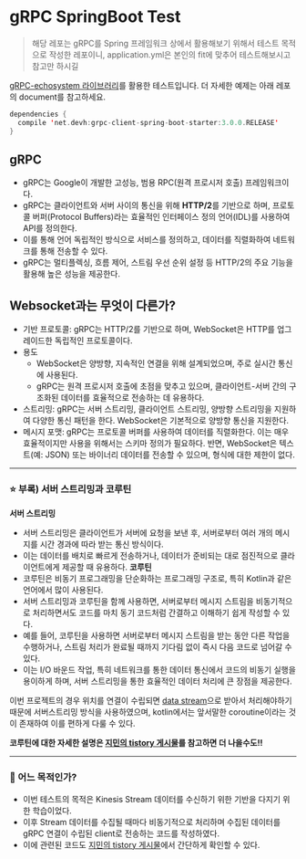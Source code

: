# gRPC SpringBoot Test
> 해당 레포는 gRPC를 Spring 프레임워크 상에서 활용해보기 위해서 테스트 목적으로 작성한 레포이니,
>  application.yml은 본인의 fit에 맞추어 테스트해보시고 참고만 하시길

[gRPC-echosystem 라이브러리](https://github.com/grpc-ecosystem/grpc-spring)를 활용한 테스트입니다.
더 자세한 예제는 아래 레포의 document를 참고하세요.

```kotlin
dependencies {
  compile 'net.devh:grpc-client-spring-boot-starter:3.0.0.RELEASE'
}
```

## gRPC
- gRPC는 Google이 개발한 고성능, 범용 RPC(원격 프로시저 호출) 프레임워크이다.
- gRPC는 클라이언트와 서버 사이의 통신을 위해 **HTTP/2**를 기반으로 하며, 프로토콜 버퍼(Protocol Buffers)라는 효율적인 인터페이스 정의 언어(IDL)를 사용하여 API를 정의한다.
- 이를 통해 언어 독립적인 방식으로 서비스를 정의하고, 데이터를 직렬화하여 네트워크를 통해 전송할 수 있다.
- gRPC는 멀티플렉싱, 흐름 제어, 스트림 우선 순위 설정 등 HTTP/2의 주요 기능을 활용해 높은 성능을 제공한다.

## Websocket과는 무엇이 다른가?
- 기반 프로토콜: gRPC는 HTTP/2를 기반으로 하며, WebSocket은 HTTP를 업그레이드한 독립적인 프로토콜이다.
- 용도
  - WebSocket은 양방향, 지속적인 연결을 위해 설계되었으며, 주로 실시간 통신에 사용된다.
  - gRPC는 원격 프로시저 호출에 초점을 맞추고 있으며, 클라이언트-서버 간의 구조화된 데이터를 효율적으로 전송하는 데 유용하다.
- 스트리밍: gRPC는 서버 스트리밍, 클라이언트 스트리밍, 양방향 스트리밍을 지원하여 다양한 통신 패턴을 한다. WebSocket은 기본적으로 양방향 통신을 지원한다.
- 메시지 포맷: gRPC는 프로토콜 버퍼를 사용하여 데이터를 직렬화한다. 이는 매우 효율적이지만 사용을 위해서는 스키마 정의가 필요하다. 반면, WebSocket은 텍스트(예: JSON) 또는 바이너리 데이터를 전송할 수 있으며, 형식에 대한 제한이 없다.

***

### ⭐️ 부록) 서버 스트리밍과 코루틴
**서버 스트리밍**
- 서버 스트리밍은 클라이언트가 서버에 요청을 보낸 후, 서버로부터 여러 개의 메시지를 시간 경과에 따라 받는 통신 방식이다.
- 이는 데이터를 배치로 빠르게 전송하거나, 데이터가 준비되는 대로 점진적으로 클라이언트에게 제공할 때 유용하다.
**코루틴**
- 코루틴은 비동기 프로그래밍을 단순화하는 프로그래밍 구조로, 특히 Kotlin과 같은 언어에서 많이 사용된다.
- 서버 스트리밍과 코루틴을 함께 사용하면, 서버로부터 메시지 스트림을 비동기적으로 처리하면서도 코드를 마치 동기 코드처럼 간결하고 이해하기 쉽게 작성할 수 있다.
- 예를 들어, 코루틴을 사용하면 서버로부터 메시지 스트림을 받는 동안 다른 작업을 수행하거나, 스트림 처리가 완료될 때까지 기다림 없이 즉시 다음 코드로 넘어갈 수 있다.
- 이는 I/O 바운드 작업, 특히 네트워크를 통한 데이터 통신에서 코드의 비동기 실행을 용이하게 하며, 서버 스트리밍을 통한 효율적인 데이터 처리에 큰 장점을 제공한다.

이번 프로젝트의 경우 위치를 연결이 수립되면 [data stream](https://stopmin.tistory.com/entry/%EC%8A%A4%ED%8A%B8%EB%A6%AC%EB%B0%8D-%EB%8D%B0%EC%9D%B4%ED%84%B0Data-Stream)으로 받아서 처리해야하기 때문에 서버스트리밍 방식을 사용하였으며, kotlin에서는 앞서말한 coroutine이라는 것이 존재하여 이를 편하게 다룰 수 있다.

**코루틴에 대한 자세한 설명은 [지민의 tistory 게시물](https://stopmin.tistory.com/)를 참고하면 더 나을수도!!**

***

### 👀 어느 목적인가?
- 이번 테스트의 목적은 Kinesis Stream 데이터를 수신하기 위한 기반을 다지기 위한 학습이었다.
- 이후 Stream 데이터를 수집될 때마다 비동기적으로 처리하며 수집된 데이터를 gRPC 연결이 수립된 client로 전송하는 코드를 작성하였다.
- 이에 관련된 코드도 [지민의 tistory 게시물](https://stopmin.tistory.com/)에서 간단하게 확인할 수 있다.

